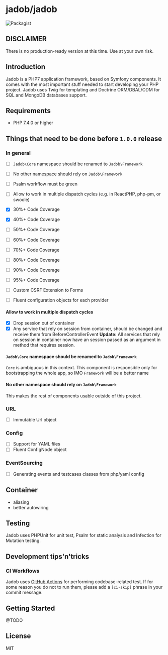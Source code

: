 # jadob/jadob

![Packagist](https://img.shields.io/packagist/l/jadob/jadob.svg)

## DISCLAIMER

There is no production-ready version at this time. Use at your own risk.

## Introduction

Jadob is a PHP7 application framework, based on Symfony components. It comes with the most important
stuff needed to start developing your PHP project.
Jadob uses Twig for templating and Doctrine ORM/DBAL/ODM for SQL and MongoDB databases support.


## Requirements

- PHP 7.4.0 or higher

## Things that need to be done before `1.0.0` release

### In general
* [ ]  `Jadob\Core` namespace should be renamed to `Jadob\Framework`
* [ ]  No other namespace should rely on `Jadob\Framework` 
* [ ]  Psalm workflow must be green
* [ ]  Allow to work in multiple dispatch cycles (e.g. in ReactPHP, php-pm, or swoole)
* [x]  30%+ Code Coverage
* [x]  40%+ Code Coverage
* [ ]  50%+ Code Coverage
* [ ]  60%+ Code Coverage
* [ ]  70%+ Code Coverage
* [ ]  80%+ Code Coverage
* [ ]  90%+ Code Coverage
* [ ]  95%+ Code Coverage
* [ ] Custom CSRF Extension to Forms 
* [ ] Fluent configuration objects for each provider


#### Allow to work in multiple dispatch cycles

- [x] Drop session out of container
- [x] Any service that rely on session from container, should be changed and receive them from BeforeControllerEvent
      **Update:** All services that rely on session in container now have an session passed as an argument in method that requires session.

#### `Jadob\Core` namespace should be renamed to `Jadob\Framework`
`Core` is ambiguous in this context. This component is responsible only for bootstrapping the whole app, so IMO `Framework` will be a better name

#### No other namespace should rely on `Jadob\Framework` 
This makes the rest of components usable outside of this project. 

### URL

* [ ] Immutable Url object
 
### Config

* [ ] Support for YAML files
* [ ] Fluent ConfigNode object

### EventSourcing

* [ ] Generating events and testcases classes from php/yaml config 

## Container
- aliasing
- better autowiring

## Testing

Jadob uses PHPUnit for unit test, Psalm for static analysis and Infection for Mutation testing.


## Development tips'n'tricks

### CI Workflows

Jadob  uses [GitHub Actions](https://github.com/features/actions) for performing codebase-related test. 
If for some reason you do not to run them, please add a `[ci-skip]` phrase in your commit message.

## Getting Started

@TODO

## License 

MIT


